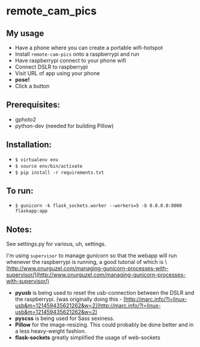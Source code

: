 remote_cam_pics
==============

My usage
--------
* Have a phone where you can create a portable wifi-hotspot
* Install `remote-cam-pics` onto a raspberrypi and run
* Have raspberrypi connect to your phone wifi
* Connect DSLR to raspberrypi
* Visit URL of app using your phone
* **pose!**
* Click a button

Prerequisites:
-------------
  * gphoto2
  * python-dev (needed for building Pillow)

Installation:
-------------
* `$ virtualenv env`
* `$ source env/bin/activate`
* `$ pip install -r requirements.txt`

To run:
-------
* `$ gunicorn -k flask_sockets.worker --workers=5 -b 0.0.0.0:8000 flaskapp:app`

Notes:
------
See settings.py for various, uh, settings.

I'm using `supervisor` to manage gunicorn so that the webapp will run whenever the raspberrypi is running, a good tutorial of which is \ [http://www.onurguzel.com/managing-gunicorn-processes-with-supervisor/](http://www.onurguzel.com/managing-gunicorn-processes-with-supervisor/)

  * **pyusb** is being used to reset the usb-connection between the DSLR and the raspberrypi. (was originally doing this - [http://marc.info/?l=linux-usb&m=121459435621262&w=2](http://marc.info/?l=linux-usb&m=121459435621262&w=2)
  * **pyscss** is being used for Sass sexiness.
  * **Pillow** for the image-resizing. This could probably be done better and in a less heavy-weight fashion.
  * **flask-sockets** greatly simplified the usage of web-sockets
